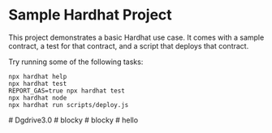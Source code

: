 # Sample Hardhat Project

This project demonstrates a basic Hardhat use case. It comes with a sample contract, a test for that contract, and a script that deploys that contract.

Try running some of the following tasks:

```shell
npx hardhat help
npx hardhat test
REPORT_GAS=true npx hardhat test
npx hardhat node
npx hardhat run scripts/deploy.js
```
#   D g d r i v e 3 . 0  
 #   b l o c k y  
 #   b l o c k y  
 #   h e l l o  
 